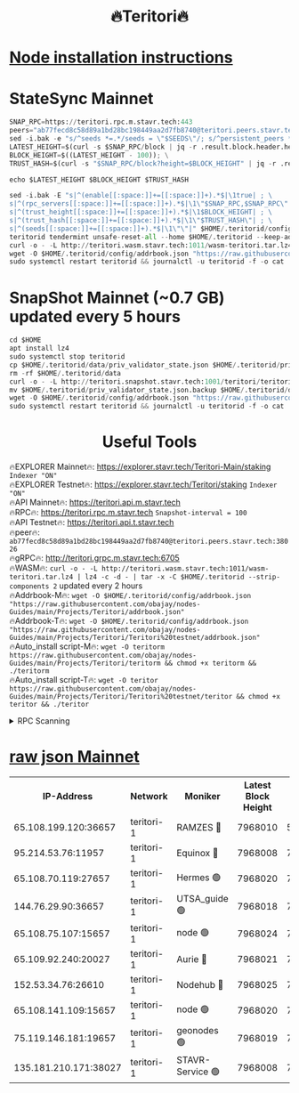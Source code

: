 <h1 align="center"> 🔥Teritori🔥</h1>


[Node installation instructions](https://github.com/obajay/nodes-Guides/tree/main/Projects/Teritori)
=

# StateSync Mainnet
```python
SNAP_RPC=https://teritori.rpc.m.stavr.tech:443
peers="ab77fecd8c58d89a1bd28bc198449aa2d7fb8740@teritori.peers.stavr.tech:38026"
sed -i.bak -e "s/^seeds *=.*/seeds = \"$SEEDS\"/; s/^persistent_peers *=.*/persistent_peers = \"$PEERS\"/" $HOME/.teritorid/config/config.toml
LATEST_HEIGHT=$(curl -s $SNAP_RPC/block | jq -r .result.block.header.height); \
BLOCK_HEIGHT=$((LATEST_HEIGHT - 100)); \
TRUST_HASH=$(curl -s "$SNAP_RPC/block?height=$BLOCK_HEIGHT" | jq -r .result.block_id.hash)

echo $LATEST_HEIGHT $BLOCK_HEIGHT $TRUST_HASH

sed -i.bak -E "s|^(enable[[:space:]]+=[[:space:]]+).*$|\1true| ; \
s|^(rpc_servers[[:space:]]+=[[:space:]]+).*$|\1\"$SNAP_RPC,$SNAP_RPC\"| ; \
s|^(trust_height[[:space:]]+=[[:space:]]+).*$|\1$BLOCK_HEIGHT| ; \
s|^(trust_hash[[:space:]]+=[[:space:]]+).*$|\1\"$TRUST_HASH\"| ; \
s|^(seeds[[:space:]]+=[[:space:]]+).*$|\1\"\"|" $HOME/.teritorid/config/config.toml
teritorid tendermint unsafe-reset-all --home $HOME/.teritorid --keep-addr-book
curl -o - -L http://teritori.wasm.stavr.tech:1011/wasm-teritori.tar.lz4 | lz4 -c -d - | tar -x -C $HOME/.teritorid --strip-components 2
wget -O $HOME/.teritorid/config/addrbook.json "https://raw.githubusercontent.com/obajay/nodes-Guides/main/Projects/Teritori/addrbook.json"
sudo systemctl restart teritorid && journalctl -u teritorid -f -o cat
```

# SnapShot Mainnet (~0.7 GB) updated every 5 hours
```python
cd $HOME
apt install lz4
sudo systemctl stop teritorid
cp $HOME/.teritorid/data/priv_validator_state.json $HOME/.teritorid/priv_validator_state.json.backup
rm -rf $HOME/.teritorid/data
curl -o - -L http://teritori.snapshot.stavr.tech:1001/teritori/teritori-snap.tar.lz4 | lz4 -c -d - | tar -x -C $HOME/.teritorid --strip-components 2
mv $HOME/.teritorid/priv_validator_state.json.backup $HOME/.teritorid/data/priv_validator_state.json
wget -O $HOME/.teritorid/config/addrbook.json "https://raw.githubusercontent.com/obajay/nodes-Guides/main/Projects/Teritori/addrbook.json"
sudo systemctl restart teritorid && journalctl -u teritorid -f -o cat
```
 <h1 align="center"> Useful Tools</h1>

🔥EXPLORER Mainnet🔥:      https://explorer.stavr.tech/Teritori-Main/staking      `Indexer "ON"` \
🔥EXPLORER Testnet🔥:        https://explorer.stavr.tech/Teritori/staking            `Indexer "ON"` \
🔥API Mainnet🔥:                   https://teritori.api.m.stavr.tech \
🔥RPC🔥:                                   https://teritori.rpc.m.stavr.tech                         `Snapshot-interval = 100` \
🔥API Testnet🔥:                     https://teritori.api.t.stavr.tech \
🔥peer🔥:                     `ab77fecd8c58d89a1bd28bc198449aa2d7fb8740@teritori.peers.stavr.tech:38026` \
🔥gRPC🔥:                                http://teritori.grpc.m.stavr.tech:6705 \
🔥WASM🔥: ```curl -o - -L http://teritori.wasm.stavr.tech:1011/wasm-teritori.tar.lz4 | lz4 -c -d - | tar -x -C $HOME/.teritorid --strip-components 2``` updated every 2 hours \
🔥Addrbook-M🔥:    ```wget -O $HOME/.teritorid/config/addrbook.json "https://raw.githubusercontent.com/obajay/nodes-Guides/main/Projects/Teritori/addrbook.json"``` \
🔥Addrbook-T🔥:    ```wget -O $HOME/.teritorid/config/addrbook.json "https://raw.githubusercontent.com/obajay/nodes-Guides/main/Projects/Teritori/Teritori%20testnet/addrbook.json"``` \
🔥Auto_install script-M🔥: ```wget -O teritorm https://raw.githubusercontent.com/obajay/nodes-Guides/main/Projects/Teritori/teritorm && chmod +x teritorm && ./teritorm``` \
🔥Auto_install script-T🔥: ```wget -O teritor https://raw.githubusercontent.com/obajay/nodes-Guides/main/Projects/Teritori/Teritori%20testnet/teritor && chmod +x teritor && ./teritor```

<details>
<summary>RPC Scanning</summary>

<h2 align="center"> We scan nodes in real time every 4 hours. And we provide the final result of RPC endpoints.
We cannot influence the operation of these nodes in any way. </h2>


```python
If Voting Power is higher than 0 --> then the Node is a validator of the network and may be subject to attack and be a potential threat to the chain.
```
```python
We marked such validators with a red symbol
```

</details>

[raw json Mainnet](https://rpc-check.teritorim.stavr.tech/teritorim/rpc-teritorim-result.json)
=



<table><tr><th>IP-Address</th><th>Network</th><th>Moniker</th><th>Latest Block Height</th><th>Earliest Block Height</th><th>Catching Up</th><th>Tx Index</th><th>Voting Power</th><th>Scan Time</th></tr><tr><td>65.108.199.120:36657</td><td>teritori-1</td><td>RAMZES 🔴</td><td>7968010</td><td>5996001</td><td>False</td><td>on</td><td>787916</td><td>2024-03-21T16:00:29.201210153UTC</td></tr><tr><td>95.214.53.76:11957</td><td>teritori-1</td><td>Equinox 🔴</td><td>7968008</td><td>7203180</td><td>False</td><td>on</td><td>1540751</td><td>2024-03-21T16:00:16.413363724UTC</td></tr><tr><td>65.108.70.119:27657</td><td>teritori-1</td><td>Hermes 🟢</td><td>7968020</td><td>7203180</td><td>False</td><td>on</td><td>0</td><td>2024-03-21T16:01:27.632982397UTC</td></tr><tr><td>144.76.29.90:36657</td><td>teritori-1</td><td>UTSA_guide 🟢</td><td>7968018</td><td>7208001</td><td>False</td><td>on</td><td>0</td><td>2024-03-21T16:01:14.319669585UTC</td></tr><tr><td>65.108.75.107:15657</td><td>teritori-1</td><td>node 🟢</td><td>7968024</td><td>7358868</td><td>False</td><td>on</td><td>0</td><td>2024-03-21T16:01:46.605302520UTC</td></tr><tr><td>65.109.92.240:20027</td><td>teritori-1</td><td>Aurie 🔴</td><td>7968021</td><td>7568001</td><td>False</td><td>on</td><td>119310</td><td>2024-03-21T16:01:34.094138152UTC</td></tr><tr><td>152.53.34.76:26610</td><td>teritori-1</td><td>Nodehub 🔴</td><td>7968025</td><td>7580883</td><td>False</td><td>on</td><td>65696</td><td>2024-03-21T16:01:52.951444377UTC</td></tr><tr><td>65.108.141.109:15657</td><td>teritori-1</td><td>node 🟢</td><td>7968020</td><td>7714496</td><td>False</td><td>on</td><td>0</td><td>2024-03-21T16:01:25.286938397UTC</td></tr><tr><td>75.119.146.181:19657</td><td>teritori-1</td><td>geonodes 🟢</td><td>7968019</td><td>7747478</td><td>False</td><td>on</td><td>0</td><td>2024-03-21T16:01:22.942817186UTC</td></tr><tr><td>135.181.210.171:38027</td><td>teritori-1</td><td>STAVR-Service 🟢</td><td>7968008</td><td>7967301</td><td>False</td><td>on</td><td>0</td><td>2024-03-21T16:00:16.095646460UTC</td></tr></table>
